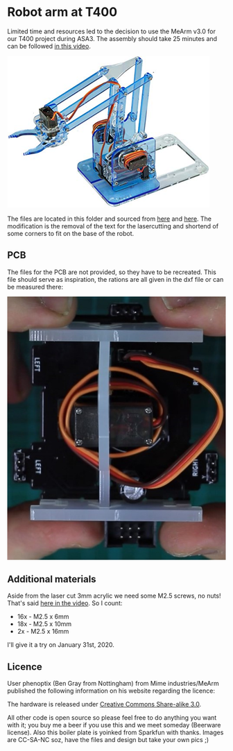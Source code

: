 # Robot arm at T400

Limited time and resources led to the decision to use the MeArm v3.0 for our T400 project during ASA3. The assembly should take 25 minutes and can be followed [in this video](https://youtu.be/sPdbs9b5udQ).

![MeArm v3.0](../pic/mearm3.jpg)

The files are located in this folder and sourced from [here](https://www.thingiverse.com/thing:3420797/files) and [here](https://github.com/mimeindustries/MeArm). The modification is the removal of the text for the lasercutting and shortend of some corners to fit on the base of the robot.

## PCB

The files for the PCB are not provided, so they have to be recreated. This file should serve as inspiration, the rations are all given in the dxf file or can be measured there:

![PCB closeup](pcb/pcb_inspiration2.jpg)

## Additional materials

Aside from the laser cut 3mm acrylic we need some M2.5 screws, no nuts! That's said [here in the video](https://youtu.be/sPdbs9b5udQ?t=455). So I count:

- 16x - M2.5 x 6mm
- 18x - M2.5 x 10mm
- 2x  - M2.5 x 16mm

I'll give it a try on January 31st, 2020.

## Licence

User phenoptix (Ben Gray from Nottingham) from Mime industries/MeArm published the following information on his website regarding the licence:

The hardware is released under [Creative Commons Share-alike 3.0](https://creativecommons.org/licenses/by-sa/3.0/).

All other code is open source so please feel free to do anything you want with it; you buy me a beer if you use this and we meet someday (Beerware license). Also this boiler plate is yoinked from Sparkfun with thanks. Images are CC-SA-NC soz, have the files and design but take your own pics ;)

